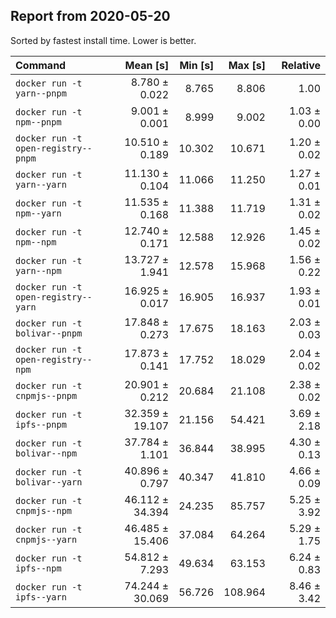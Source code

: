 ## Report from 2020-05-20

Sorted by fastest install time. Lower is better.


| Command | Mean [s] | Min [s] | Max [s] | Relative |
|:---|---:|---:|---:|---:|
| `docker run -t yarn--pnpm` | 8.780 ± 0.022 | 8.765 | 8.806 | 1.00 |
| `docker run -t npm--pnpm` | 9.001 ± 0.001 | 8.999 | 9.002 | 1.03 ± 0.00 |
| `docker run -t open-registry--pnpm` | 10.510 ± 0.189 | 10.302 | 10.671 | 1.20 ± 0.02 |
| `docker run -t yarn--yarn` | 11.130 ± 0.104 | 11.066 | 11.250 | 1.27 ± 0.01 |
| `docker run -t npm--yarn` | 11.535 ± 0.168 | 11.388 | 11.719 | 1.31 ± 0.02 |
| `docker run -t npm--npm` | 12.740 ± 0.171 | 12.588 | 12.926 | 1.45 ± 0.02 |
| `docker run -t yarn--npm` | 13.727 ± 1.941 | 12.578 | 15.968 | 1.56 ± 0.22 |
| `docker run -t open-registry--yarn` | 16.925 ± 0.017 | 16.905 | 16.937 | 1.93 ± 0.01 |
| `docker run -t bolivar--pnpm` | 17.848 ± 0.273 | 17.675 | 18.163 | 2.03 ± 0.03 |
| `docker run -t open-registry--npm` | 17.873 ± 0.141 | 17.752 | 18.029 | 2.04 ± 0.02 |
| `docker run -t cnpmjs--pnpm` | 20.901 ± 0.212 | 20.684 | 21.108 | 2.38 ± 0.02 |
| `docker run -t ipfs--pnpm` | 32.359 ± 19.107 | 21.156 | 54.421 | 3.69 ± 2.18 |
| `docker run -t bolivar--npm` | 37.784 ± 1.101 | 36.844 | 38.995 | 4.30 ± 0.13 |
| `docker run -t bolivar--yarn` | 40.896 ± 0.797 | 40.347 | 41.810 | 4.66 ± 0.09 |
| `docker run -t cnpmjs--npm` | 46.112 ± 34.394 | 24.235 | 85.757 | 5.25 ± 3.92 |
| `docker run -t cnpmjs--yarn` | 46.485 ± 15.406 | 37.084 | 64.264 | 5.29 ± 1.75 |
| `docker run -t ipfs--npm` | 54.812 ± 7.293 | 49.634 | 63.153 | 6.24 ± 0.83 |
| `docker run -t ipfs--yarn` | 74.244 ± 30.069 | 56.726 | 108.964 | 8.46 ± 3.42 |
